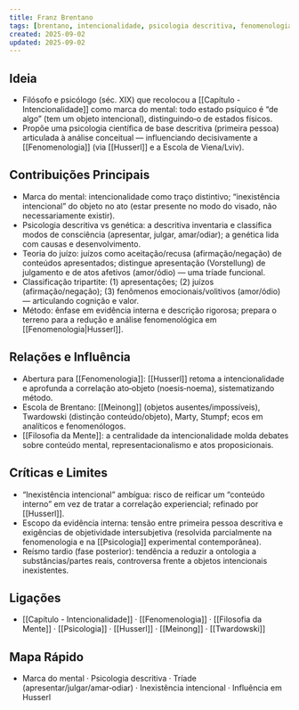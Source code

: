 ```yaml
---
title: Franz Brentano
tags: [brentano, intencionalidade, psicologia descritiva, fenomenologia]
created: 2025-09-02
updated: 2025-09-02
---
```


## Ideia
- Filósofo e psicólogo (séc. XIX) que recolocou a [[Capítulo - Intencionalidade]] como marca do mental: todo estado psíquico é “de algo” (tem um objeto intencional), distinguindo‑o de estados físicos.
- Propõe uma psicologia científica de base descritiva (primeira pessoa) articulada à análise conceitual — influenciando decisivamente a [[Fenomenologia]] (via [[Husserl]] e a Escola de Viena/Lviv).

## Contribuições Principais
- Marca do mental: intencionalidade como traço distintivo; “inexistência intencional” do objeto no ato (estar presente no modo do visado, não necessariamente existir).
- Psicologia descritiva vs genética: a descritiva inventaria e classifica modos de consciência (apresentar, julgar, amar/odiar); a genética lida com causas e desenvolvimento.
- Teoria do juízo: juízos como aceitação/recusa (afirmação/negação) de conteúdos apresentados; distingue apresentação (Vorstellung) de julgamento e de atos afetivos (amor/ódio) — uma tríade funcional.
- Classificação tripartite: (1) apresentações; (2) juízos (afirmação/negação); (3) fenômenos emocionais/volitivos (amor/ódio) — articulando cognição e valor.
- Método: ênfase em evidência interna e descrição rigorosa; prepara o terreno para a redução e análise fenomenológica em [[Fenomenologia|Husserl]].

## Relações e Influência
- Abertura para [[Fenomenologia]]: [[Husserl]] retoma a intencionalidade e aprofunda a correlação ato‑objeto (noesis‑noema), sistematizando método.
- Escola de Brentano: [[Meinong]] (objetos ausentes/impossíveis), Twardowski (distinção conteúdo/objeto), Marty, Stumpf; ecos em analíticos e fenomenólogos.
- [[Filosofia da Mente]]: a centralidade da intencionalidade molda debates sobre conteúdo mental, representacionalismo e atos proposicionais.

## Críticas e Limites
- “Inexistência intencional” ambígua: risco de reificar um “conteúdo interno” em vez de tratar a correlação experiencial; refinado por [[Husserl]].
- Escopo da evidência interna: tensão entre primeira pessoa descritiva e exigências de objetividade intersubjetiva (resolvida parcialmente na fenomenologia e na [[Psicologia]] experimental contemporânea).
- Reísmo tardio (fase posterior): tendência a reduzir a ontologia a substâncias/partes reais, controversa frente a objetos intencionais inexistentes.

## Ligações
- [[Capítulo - Intencionalidade]] · [[Fenomenologia]] · [[Filosofia da Mente]] · [[Psicologia]] · [[Husserl]] · [[Meinong]] · [[Twardowski]]

## Mapa Rápido
- Marca do mental · Psicologia descritiva · Tríade (apresentar/julgar/amar‑odiar) · Inexistência intencional · Influência em Husserl

